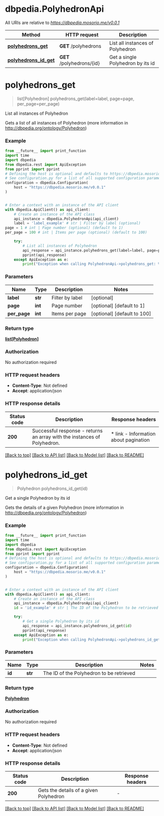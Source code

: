 # dbpedia.PolyhedronApi

All URIs are relative to *https://dbpedia.mosorio.me/v0.0.1*

Method | HTTP request | Description
------------- | ------------- | -------------
[**polyhedrons_get**](PolyhedronApi.md#polyhedrons_get) | **GET** /polyhedrons | List all instances of Polyhedron
[**polyhedrons_id_get**](PolyhedronApi.md#polyhedrons_id_get) | **GET** /polyhedrons/{id} | Get a single Polyhedron by its id


# **polyhedrons_get**
> list[Polyhedron] polyhedrons_get(label=label, page=page, per_page=per_page)

List all instances of Polyhedron

Gets a list of all instances of Polyhedron (more information in http://dbpedia.org/ontology/Polyhedron)

### Example

```python
from __future__ import print_function
import time
import dbpedia
from dbpedia.rest import ApiException
from pprint import pprint
# Defining the host is optional and defaults to https://dbpedia.mosorio.me/v0.0.1
# See configuration.py for a list of all supported configuration parameters.
configuration = dbpedia.Configuration(
    host = "https://dbpedia.mosorio.me/v0.0.1"
)


# Enter a context with an instance of the API client
with dbpedia.ApiClient() as api_client:
    # Create an instance of the API class
    api_instance = dbpedia.PolyhedronApi(api_client)
    label = 'label_example' # str | Filter by label (optional)
page = 1 # int | Page number (optional) (default to 1)
per_page = 100 # int | Items per page (optional) (default to 100)

    try:
        # List all instances of Polyhedron
        api_response = api_instance.polyhedrons_get(label=label, page=page, per_page=per_page)
        pprint(api_response)
    except ApiException as e:
        print("Exception when calling PolyhedronApi->polyhedrons_get: %s\n" % e)
```

### Parameters

Name | Type | Description  | Notes
------------- | ------------- | ------------- | -------------
 **label** | **str**| Filter by label | [optional] 
 **page** | **int**| Page number | [optional] [default to 1]
 **per_page** | **int**| Items per page | [optional] [default to 100]

### Return type

[**list[Polyhedron]**](Polyhedron.md)

### Authorization

No authorization required

### HTTP request headers

 - **Content-Type**: Not defined
 - **Accept**: application/json

### HTTP response details
| Status code | Description | Response headers |
|-------------|-------------|------------------|
**200** | Successful response - returns an array with the instances of Polyhedron. |  * link - Information about pagination <br>  |

[[Back to top]](#) [[Back to API list]](../README.md#documentation-for-api-endpoints) [[Back to Model list]](../README.md#documentation-for-models) [[Back to README]](../README.md)

# **polyhedrons_id_get**
> Polyhedron polyhedrons_id_get(id)

Get a single Polyhedron by its id

Gets the details of a given Polyhedron (more information in http://dbpedia.org/ontology/Polyhedron)

### Example

```python
from __future__ import print_function
import time
import dbpedia
from dbpedia.rest import ApiException
from pprint import pprint
# Defining the host is optional and defaults to https://dbpedia.mosorio.me/v0.0.1
# See configuration.py for a list of all supported configuration parameters.
configuration = dbpedia.Configuration(
    host = "https://dbpedia.mosorio.me/v0.0.1"
)


# Enter a context with an instance of the API client
with dbpedia.ApiClient() as api_client:
    # Create an instance of the API class
    api_instance = dbpedia.PolyhedronApi(api_client)
    id = 'id_example' # str | The ID of the Polyhedron to be retrieved

    try:
        # Get a single Polyhedron by its id
        api_response = api_instance.polyhedrons_id_get(id)
        pprint(api_response)
    except ApiException as e:
        print("Exception when calling PolyhedronApi->polyhedrons_id_get: %s\n" % e)
```

### Parameters

Name | Type | Description  | Notes
------------- | ------------- | ------------- | -------------
 **id** | **str**| The ID of the Polyhedron to be retrieved | 

### Return type

[**Polyhedron**](Polyhedron.md)

### Authorization

No authorization required

### HTTP request headers

 - **Content-Type**: Not defined
 - **Accept**: application/json

### HTTP response details
| Status code | Description | Response headers |
|-------------|-------------|------------------|
**200** | Gets the details of a given Polyhedron |  -  |

[[Back to top]](#) [[Back to API list]](../README.md#documentation-for-api-endpoints) [[Back to Model list]](../README.md#documentation-for-models) [[Back to README]](../README.md)

